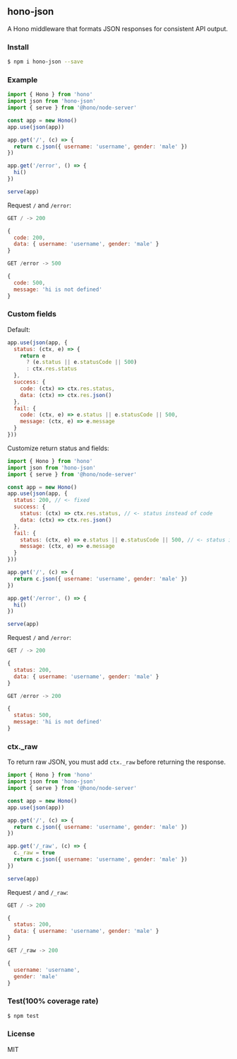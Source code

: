 ## hono-json

A Hono middleware that formats JSON responses for consistent API output.

### Install

```sh
$ npm i hono-json --save
```

### Example

```js
import { Hono } from 'hono'
import json from 'hono-json'
import { serve } from '@hono/node-server'

const app = new Hono()
app.use(json(app))

app.get('/', (c) => {
  return c.json({ username: 'username', gender: 'male' })
})

app.get('/error', () => {
  hi()
})

serve(app)
```

Request `/` and `/error`:

```js
GET / -> 200

{
  code: 200,
  data: { username: 'username', gender: 'male' }
}
```

```js
GET /error -> 500

{
  code: 500,
  message: 'hi is not defined'
}
```

### Custom fields

Default:

```js
app.use(json(app, {
  status: (ctx, e) => {
    return e
      ? (e.status || e.statusCode || 500)
      : ctx.res.status
  },
  success: {
    code: (ctx) => ctx.res.status,
    data: (ctx) => ctx.res.json()
  },
  fail: {
    code: (ctx, e) => e.status || e.statusCode || 500,
    message: (ctx, e) => e.message
  }
}))
```

Customize return status and fields:

```js
import { Hono } from 'hono'
import json from 'hono-json'
import { serve } from '@hono/node-server'

const app = new Hono()
app.use(json(app, {
  status: 200, // <- fixed
  success: {
    status: (ctx) => ctx.res.status, // <- status instead of code
    data: (ctx) => ctx.res.json()
  },
  fail: {
    status: (ctx, e) => e.status || e.statusCode || 500, // <- status instead of code
    message: (ctx, e) => e.message
  }
}))

app.get('/', (c) => {
  return c.json({ username: 'username', gender: 'male' })
})

app.get('/error', () => {
  hi()
})

serve(app)
```

Request `/` and `/error`:

```js
GET / -> 200

{
  status: 200,
  data: { username: 'username', gender: 'male' }
}
```

```js
GET /error -> 200

{
  status: 500,
  message: 'hi is not defined'
}
```

### ctx.\_raw

To return raw JSON, you must add `ctx._raw` before returning the response.

```js
import { Hono } from 'hono'
import json from 'hono-json'
import { serve } from '@hono/node-server'

const app = new Hono()
app.use(json(app))

app.get('/', (c) => {
  return c.json({ username: 'username', gender: 'male' })
})

app.get('/_raw', (c) => {
  c._raw = true
  return c.json({ username: 'username', gender: 'male' })
})

serve(app)

```

Request `/` and `/_raw`:

```js
GET / -> 200

{
  status: 200,
  data: { username: 'username', gender: 'male' }
}
```

```js
GET /_raw -> 200

{
  username: 'username',
  gender: 'male'
}
```

### Test(100% coverage rate)

```sh
$ npm test
```

### License

MIT
